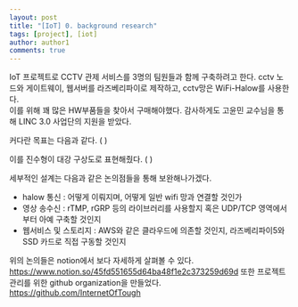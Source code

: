```yaml
---
layout: post
title: "[IoT] 0. background research"
tags: [project], [iot]
author: author1
comments: true
---
```


IoT 프로젝트로 CCTV 관제 서비스를 3명의 팀원들과 함께 구축하려고 한다.
cctv 노드와 게이트웨이, 웹서버를 라즈베리파이로 제작하고, cctv망은 WiFi-Halow를 사용한다. <br>
이를 위해 꽤 많은 HW부품들을 찾아서 구매해야했다. 감사하게도 고윤민 교수님을 통해 LINC 3.0 사업단의 지원을 받았다.

커다란 목표는 다음과 같다.
( )

이를 진수형이 대강 구상도로 표현해줬다.
( )

세부적인 설계는 다음과 같은 논의점들을 통해 보완해나가겠다.
- halow 통신 : 어떻게 이뤄지며, 어떻게 일반 wifi 망과 연결할 것인가
- 영상 송수신 : rTMP, rGRP 등의 라이브러리를 사용할지 혹은 UDP/TCP 영역에서부터 아예 구축할 것인지
- 웹서비스 및 스토리지 : AWS와 같은 클라우드에 의존할 것인지, 라즈베리파이5와 SSD 카드로 직접 구동할 것인지



위의 논의들은 notion에서 보다 자세하게 살펴볼 수 있다.
https://www.notion.so/45fd551655d64ba48f1e2c373259d69d
또한 프로젝트 관리를 위한 github organization을 만들었다.
https://github.com/InternetOfTough